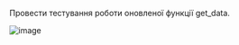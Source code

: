 Провести тестування роботи оновленої функції get_data.

![image](https://user-images.githubusercontent.com/56974924/215114596-3c180e6c-b737-42ea-8e24-ecc10e48915e.png)
